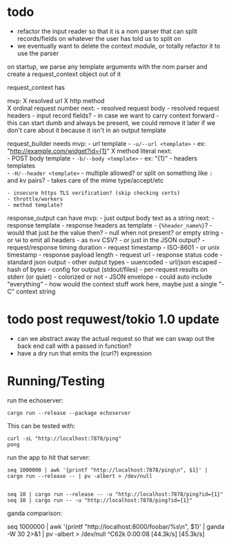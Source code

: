 # todo

- refactor the input reader so that it is a nom parser that can split records/fields on whatever the user has told us to split on
- we eventually want to delete the context module, or totally refactor it to use the parser

on startup, we parse any template arguments with the nom parser and create a request_context object out of it

request_context has

mvp:
    X resolved url
    X http method  
    X ordinal request number
next:
    - resolved request body
    - resolved request headers
    - input record fields?
        - in case we want to carry context forward
        - this can start dumb and always be present, we could remove it later if we don't care about it because it isn't in an output template


request_builder needs
mvp:
    - url template
      - `-u/--url <template>`
      - ex: "http://example.com/widget?id={1}"
    X method literal
next:  
    - POST body template
      - `-b/--body <template>`
      - ex: "{1}"
    - headers templates  
      - `-H/--header <template>`
      - multiple allowed? or split on something like `:` and kv pairs?
      - takes care of the mime type/accept/etc

    - insecure https TLS verification? (skip checking certs)
    - throttle/workers
    - method template?


  
response_output can have
mvp:
    - just output body text as a string
next:
    - response template
    - response headers as template
        - `{%header_name%}`?
            - would that just be the value then?
            - null when not present? or empty string
        - or `%H` to emit all headers
            - as n=v CSV?
            - or just in the JSON output?
    - request/response timing duration
    - request timestamp 
        - ISO-8601
        - or unix timestamp
    - response payload length
    - request url
    - response status code
    - standard json output
    - other output types
        - uuencoded
        - url/json escaped
        - hash of bytes
    - config for output (stdout/files)
    - per-request results on stderr (or quiet)
    - colorized or not
    - JSON envelope
        - could auto include "everything"
            - how would the context stuff work here, maybe just a single "-C" context string



# todo post requwest/tokio 1.0 update

- can we abstract away the actual request so that we can swap out the back end call with a passed in function?
- have a dry run that emits the (curl?) expression


# Running/Testing

run the echoserver:

    cargo run --release --package echoserver
    
This can be tested with:

    curl -sL "http://localhost:7878/ping"
    pong 


run the app to hit that server:

    seq 1000000 | awk '{printf "http://localhost:7878/ping\n", $1}' | cargo run --release -- | pv -albert > /dev/null
    
    
    seq 10 | cargo run --release -- -u "http://localhost:7878/ping?id={1}"
    seq 10 | cargo run -- -u "http://localhost:7878/ping?id={1}"


ganda comparison:

seq 1000000 | awk '{printf "http://localhost:8000/foobar/%s\n", $1}' | ganda -W 30 2>&1 | pv -albert > /dev/null
^C62k 0:00:08 [44.3k/s] [45.3k/s]


